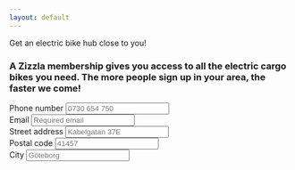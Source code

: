 ```yaml
---
layout: default
---
```

<div class="jumbotron">
  <div class="container">
    <div class="h2 text-center">
      Get an electric bike hub close to you!
    </div>
    <div class="row text-center">
      <h3>A Zizzla membership gives you access to all the electric cargo bikes you need. The more people sign up in your area, the faster we come!</h3>
    <!--/div>
    <div class="row"-->
      <div class="col-lg">
        <form>
          <div class="form-row">
            <div class="form-group col-sm">
              <label for="validationInputNumber">Phone number</label>
              <input type="number" class="form-control is-invalid" id="validationInputNumber" placeholder="0730 654 750" required>
            </div>
            <div class="form-group col-sm">
              <label for="validationInputEmail">Email</label>
              <input type="email" class="form-control is-invalid" id="validationInputEmail" placeholder="Required email" required>
            </div>
          </div>
          <div class="form-row">
            <div class="form-group col-sm">
              <label for="inputStreet">Street address</label>
              <input type="text" class="form-control" id="inputStreet" placeholder="Kabelgatan 37E">
            </div>
            <div class="form-group col-sm">
              <label for="inputZip">Postal code</label>
              <input type="number" class="form-control" id="inputZip" placeholder="41457">
            </div>
            <div class="form-group col-sm">
              <label for="inputCity">City</label>
              <input type="text" class="form-control" id="inputCity" placeholder="Göteborg">
            </div>    
          </div>
        </form>
      </div>
    </div>
  </div>
</div>
